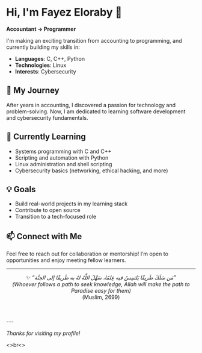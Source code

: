 # Hi, I'm Fayez Eloraby 👋

**Accountant → Programmer**

I'm making an exciting transition from accounting to programming, and currently building my skills in:

- **Languages**: C, C++, Python
- **Technologies**: Linux
- **Interests**: Cybersecurity

## 🚀 My Journey

After years in accounting, I discovered a passion for technology and problem-solving. Now, I am dedicated to learning software development and cybersecurity fundamentals.

## 🌱 Currently Learning

- Systems programming with C and C++
- Scripting and automation with Python
- Linux administration and shell scripting
- Cybersecurity basics (networking, ethical hacking, and more)

## 💡 Goals

- Build real-world projects in my learning stack
- Contribute to open source
- Transition to a tech-focused role

## 📫 Connect with Me

Feel free to reach out for collaboration or mentorship! I’m open to opportunities and enjoy meeting fellow learners.

---
<p align="center">
✨ <i>“مَن سَلَكَ طَريقًا يَلتمِسُ فيه عِلمًا، سَهَّلَ اللَّهُ لهُ به طَريقًا إلى الجنَّة”</i><br>
<i>(Whoever follows a path to seek knowledge, Allah will make the path to Paradise easy for them)</i><br>
(Muslim, 2699)
</p>
<br><br>
---

*Thanks for visiting my profile!* 

<>br<>
